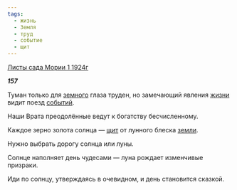 ```yaml
---
tags:
  - жизнь
  - Земля
  - труд
  - событие
  - щит
---
```

[Листы сада Мории 1 1924г](https://127.0.0.1:4002/agni/1924)

___157___

Туман только для [земного](../../../tags/#Земля) глаза труден, но замечающий явления [жизни](../../../tags/#жизнь) видит поезд [событий](../../../tags/#событие).   

Наши Врата преодолённые ведут к богатству бесчисленному.   

Каждое зерно золота солнца — [щит](../../../tags/#щит) от лунного блеска [земли](../../../tags/#Земля).   

Нужно выбрать дорогу солнца или луны.   

Солнце наполняет день чудесами — луна рождает изменчивые призраки.   

Иди по солнцу, утверждаясь в очевидном, и день становится сказкой.   

